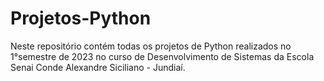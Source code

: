 # Projetos-Python

Neste repositório contém todas os projetos de Python realizados no 1°semestre de 2023 no curso de Desenvolvimento de Sistemas da Escola Senai Conde Alexandre Siciliano - Jundiaí.
